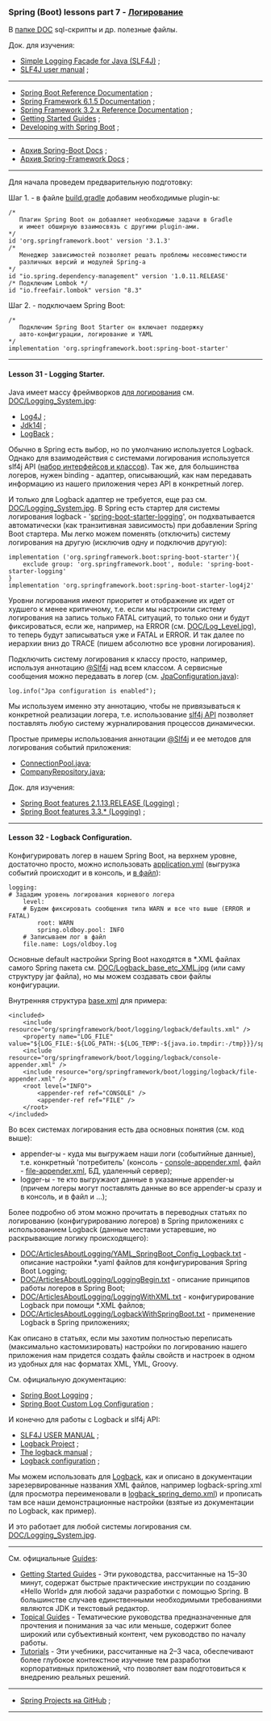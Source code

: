 ### Spring (Boot) lessons part 7 - [Логирование](https://docs.spring.io/spring-boot/docs/current/reference/htmlsingle/#features.logging)

В [папке DOC](https://github.com/JcoderPaul/Spring_Framework_Lessons/tree/master/Spring_part_7/DOC) sql-скрипты и др. полезные файлы.

Док. для изучения:
- [Simple Logging Facade for Java (SLF4J)](https://www.slf4j.org/) ;
- [SLF4J user manual](https://www.slf4j.org/manual.html) ;
________________________________________________________________________________________________________________________
- [Spring Boot Reference Documentation](https://docs.spring.io/spring-boot/docs/current/reference/htmlsingle/) ;
- [Spring Framework 6.1.5 Documentation](https://spring.io/projects/spring-framework) ;
- [Spring Framework 3.2.x Reference Documentation](https://docs.spring.io/spring-framework/docs/3.2.x/spring-framework-reference/html/index.html) ;
- [Getting Started Guides](https://spring.io/guides) ;
- [Developing with Spring Boot](https://docs.spring.io/spring-boot/docs/current/reference/html/using.html) ;
________________________________________________________________________________________________________________________
- [Архив Spring-Boot Docs](https://docs.spring.io/spring-boot/docs/) ;
- [Архив Spring-Framework Docs](https://docs.spring.io/spring-framework/docs/) ;

________________________________________________________________________________________________________________________
Для начала проведем предварительную подготовку:

Шаг 1. - в файле [build.gradle](https://github.com/JcoderPaul/Spring_Framework_Lessons/blob/master/Spring_part_7/build.gradle) добавим необходимые plugin-ы: 

    /* 
       Плагин Spring Boot он добавляет необходимые задачи в Gradle 
       и имеет обширную взаимосвязь с другими plugin-ами.
    */
    id 'org.springframework.boot' version '3.1.3'
    /* 
       Менеджер зависимостей позволяет решать проблемы несовместимости 
       различных версий и модулей Spring-а
    */
    id "io.spring.dependency-management" version '1.0.11.RELEASE'
    /* Подключим Lombok */
    id "io.freefair.lombok" version "8.3"

Шаг 2. - подключаем Spring Boot:

    /* 
       Подключим Spring Boot Starter он включает поддержку 
       авто-конфигурации, логирование и YAML
    */
    implementation 'org.springframework.boot:spring-boot-starter'

________________________________________________________________________________________________________________________
#### Lesson 31 - Logging Starter.

Java имеет массу фреймворков [для логирования](https://docs.spring.io/spring-boot/docs/current/reference/htmlsingle/#features.logging) см. [DOC/Logging_System.jpg](https://github.com/JcoderPaul/Spring_Framework_Lessons/blob/master/Spring_part_7/DOC/Logging_System.jpg):
- [Log4J](https://logging.apache.org/log4j/2.x/) ;
- [Jdk14l](https://docs.oracle.com/en/java/javase/17/docs/api/java.logging/java/util/logging/package-summary.html) ;
- [LogBack](https://logback.qos.ch/) ;

Обычно в Spring есть выбор, но по умолчанию используется Logback. Однако для взаимодействия с системами логирования
используется slf4j API ([набор интерфейсов и классов](https://www.slf4j.org/api/)). Так же, для большинства логеров, нужен binding - адаптер, 
описывающий, как нам передавать информацию из нашего приложения через API в конкретный логер.

И только для Logback адаптер не требуется, еще раз см. [DOC/Logging_System.jpg](https://github.com/JcoderPaul/Spring_Framework_Lessons/blob/master/Spring_part_7/DOC/Logging_System.jpg). В Spring есть стартер для системы
логирования logback - '[spring-boot-starter-logging](https://docs.spring.io/spring-boot/docs/current/reference/htmlsingle/#using.build-systems.starters)', он подхватывается автоматически (как транзитивная зависимость)
при добавлении Spring Boot стартера. Мы легко можем поменять (отключить) систему логирования на другую (исключив
одну и подключив другую):

    implementation ('org.springframework.boot:spring-boot-starter'){
        exclude group: 'org.springframework.boot', module: 'spring-boot-starter-logging'
    }
    implementation 'org.springframework.boot:spring-boot-starter-log4j2'

Уровни логирования имеют приоритет и отображение их идет от худшего к менее критичному, т.е. если мы настроили 
систему логирования на запись только FATAL ситуаций, то только они и будут фиксироваться, если же, например, на
ERROR (см. [DOC/Log_Level.jpg](https://github.com/JcoderPaul/Spring_Framework_Lessons/blob/master/Spring_part_7/DOC/Log_Level.jpg)), то теперь будут записываться уже и FATAL и ERROR. И так далее по иерархии вниз до
TRACE (пишем абсолютно все уровни логирования).

Подключить систему логирования к классу просто, например, используя аннотацию [@Slf4j](https://projectlombok.org/api/lombok/extern/slf4j/Slf4j) над всем классом. А сервисные
сообщения можно передавать в логер (см. [JpaConfiguration.java](https://github.com/JcoderPaul/Spring_Framework_Lessons/blob/master/Spring_part_7/src/main/java/spring/oldboy/config/JpaConfiguration.java)):

    log.info("Jpa configuration is enabled");

Мы используем именно эту аннотацию, чтобы не привязываться к конкретной реализации логера, т.е. использование 
[slf4j API](https://www.slf4j.org/) позволяет поставлять любую систему журналирования процессов динамически. 

Простые примеры использования аннотации [@Slf4j](https://projectlombok.org/api/lombok/extern/slf4j/Slf4j) и ее методов 
для логирования событий приложения:
- [ConnectionPool.java](https://github.com/JcoderPaul/Spring_Framework_Lessons/blob/master/Spring_part_7/src/main/java/spring/oldboy/pool/ConnectionPool.java);
- [CompanyRepository.java](https://github.com/JcoderPaul/Spring_Framework_Lessons/blob/master/Spring_part_7/src/main/java/spring/oldboy/repository/CompanyRepository.java);

Док. для изучения:
- [Spring Boot features 2.1.13.RELEASE (Logging)](https://docs.spring.io/spring-boot/docs/2.1.13.RELEASE/reference/html/boot-features-logging.html) ;
- [Spring Boot features 3.3.* (Logging)](https://docs.spring.io/spring-boot/docs/current/reference/htmlsingle/#features.logging) ;

________________________________________________________________________________________________________________________
#### Lesson 32 - Logback Configuration.

Конфигурировать логер в нашем Spring Boot, на верхнем уровне, достаточно просто, можно использовать [application.yml](https://github.com/JcoderPaul/Spring_Framework_Lessons/blob/master/Spring_part_7/src/main/resources/application.yml) (выгрузка событий происходит и в консоль, и [в файл](https://github.com/JcoderPaul/Spring_Framework_Lessons/blob/master/Spring_part_7/Logs/oldboy.log)):
    
    logging:
    # Зададим уровень логирования корневого логера
        level:
        # Будем фиксировать сообщения типа WARN и все что выше (ERROR и FATAL)
            root: WARN
            spring.oldboy.pool: INFO
        # Записываем лог в файл
        file.name: Logs/oldboy.log

Основные default настройки Spring Boot находятся в *.XML файлах самого Spring пакета см. 
[DOC/Logback_base_etc_XML.jpg](https://github.com/JcoderPaul/Spring_Framework_Lessons/blob/master/Spring_part_7/DOC/Logback_base_etc_XML.jpg) (или саму структуру jar файла), но мы можем создавать свои файлы конфигурации. 

Внутренняя структура [base.xml](https://github.com/spring-projects/spring-boot/blob/main/spring-boot-project/spring-boot/src/main/resources/org/springframework/boot/logging/logback/base.xml) для примера:
    
    <included>
        <include resource="org/springframework/boot/logging/logback/defaults.xml" />
        <property name="LOG_FILE" value="${LOG_FILE:-${LOG_PATH:-${LOG_TEMP:-${java.io.tmpdir:-/tmp}}}/spring.log}"/>
        <include resource="org/springframework/boot/logging/logback/console-appender.xml" />
        <include resource="org/springframework/boot/logging/logback/file-appender.xml" />
        <root level="INFO">
            <appender-ref ref="CONSOLE" />
            <appender-ref ref="FILE" />
        </root>
    </included>

Во всех системах логирования есть два основных понятия (см. код выше):
- appender-ы - куда мы выгружаем наши логи (событийные данные), т.е. конкретный 'потребитель' (консоль - [console-appender.xml](https://github.com/spring-projects/spring-boot/blob/main/spring-boot-project/spring-boot/src/main/resources/org/springframework/boot/logging/logback/console-appender.xml),
  файл - [file-appender.xml](https://github.com/spring-projects/spring-boot/blob/main/spring-boot-project/spring-boot/src/main/resources/org/springframework/boot/logging/logback/file-appender.xml), БД, удаленный сервер);
- logger-ы - те кто выгружают данные в указанные appender-ы (причем логеры могут поставлять данные во
  все appender-ы сразу и в консоль, и в файл и ...);

Более подробно об этом можно прочитать в переводных статьях по логированию (конфигурированию логеров) в 
Spring приложениях с использованием Logback (данные местами устаревшие, но раскрывающие логику 
происходящего):

- [DOC/ArticlesAboutLogging/YAML_SpringBoot_Config_Logback.txt](https://github.com/JcoderPaul/Spring_Framework_Lessons/blob/master/Spring_part_7/DOC/ArticlesAboutLogging/YAML_SpringBoot_Config_Logback.txt) - описание настройки *.yaml файлов для 
конфигурирования Spring Boot Logging;
- [DOC/ArticlesAboutLogging/LoggingBegin.txt](https://github.com/JcoderPaul/Spring_Framework_Lessons/blob/master/Spring_part_7/DOC/ArticlesAboutLogging/LoggingBegin.txt) - описание принципов работы логеров в Spring Boot;
- [DOC/ArticlesAboutLogging/LoggingWithXML.txt](https://github.com/JcoderPaul/Spring_Framework_Lessons/blob/master/Spring_part_7/DOC/ArticlesAboutLogging/LoggingWithXML.txt) - конфигурирование Logback при помощи *.XML файлов;
- [DOC/ArticlesAboutLogging/LogbackWithSpringBoot.txt](https://github.com/JcoderPaul/Spring_Framework_Lessons/blob/master/Spring_part_7/DOC/ArticlesAboutLogging/LogbackWithSpringBoot.txt) - применение Logback в Spring приложениях;

Как описано в статьях, если мы захотим полностью переписать (максимально кастомизировать) настройки
по логированию нашего приложения нам придется создать файлы свойств и настроек в одном из удобных для 
нас форматах XML, YML, Groovy. 

См. официальную документацию: 
- [Spring Boot Logging](https://docs.spring.io/spring-boot/docs/3.3.x/reference/htmlsingle/#features.logging) ;
- [Spring Boot Custom Log Configuration](https://docs.spring.io/spring-boot/docs/3.1.3/reference/htmlsingle/#features.logging.custom-log-configuration) ;

И конечно для работы с Logback и slf4j API: 
- [SLF4J USER MANUAL](https://www.slf4j.org/manual.html) ;
- [Logback Project](https://logback.qos.ch/index.html) ;
- [The logback manual](https://logback.qos.ch/manual/index.html) ;
- [Logback configuration](https://logback.qos.ch/manual/configuration.html) ;

Мы можем использовать для [Logback](https://docs.spring.io/spring-boot/docs/current/reference/htmlsingle/#howto.logging.logback), как и описано в документации зарезервированные названия XML файлов, например
logback-spring.xml (для просмотра переименовали в [logback_spring_demo.xml](https://github.com/JcoderPaul/Spring_Framework_Lessons/blob/master/Spring_part_7/src/main/resources/logback_spring_demo.xml)) и прописать там все наши 
демонстрационные настройки (взятые из документации по Logback, как пример).
 
И это работает для любой системы логирования см. [DOC/Logging_System.jpg](https://github.com/JcoderPaul/Spring_Framework_Lessons/blob/master/Spring_part_7/DOC/Logging_System.jpg).

________________________________________________________________________________________________________________________
См. официальные [Guides](https://spring.io/guides):
- [Getting Started Guides](https://spring.io/guides) - Эти руководства, рассчитанные на 15–30 минут, содержат быстрые 
практические инструкции по созданию «Hello World» для любой задачи разработки с помощью Spring. В большинстве случаев
единственными необходимыми требованиями являются JDK и текстовый редактор.
- [Topical Guides](https://spring.io/guides#topicals) - Тематические руководства предназначенные для прочтения и 
понимания за час или меньше, содержит более широкий или субъективный контент, чем руководство по началу работы.
- [Tutorials](https://spring.io/guides#tutorials) - Эти учебники, рассчитанные на 2–3 часа, обеспечивают более глубокое 
контекстное изучение тем разработки корпоративных приложений, что позволяет вам подготовиться к внедрению реальных 
решений.
________________________________________________________________________________________________________________________
- [Spring Projects на GitHub](https://github.com/spring-projects) ;
________________________________________________________________________________________________________________________